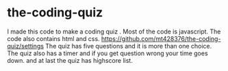 # the-coding-quiz
I made this code to make a coding quiz .
Most of the code is javascript.
The code also contains html and css.
https://github.com/mt428376/the-coding-quiz/settings
The quiz has five  questions and it is more than one choice.
The quiz also has a timer and if you get question wrong your time goes down.
and at last the quiz has highscore list.
